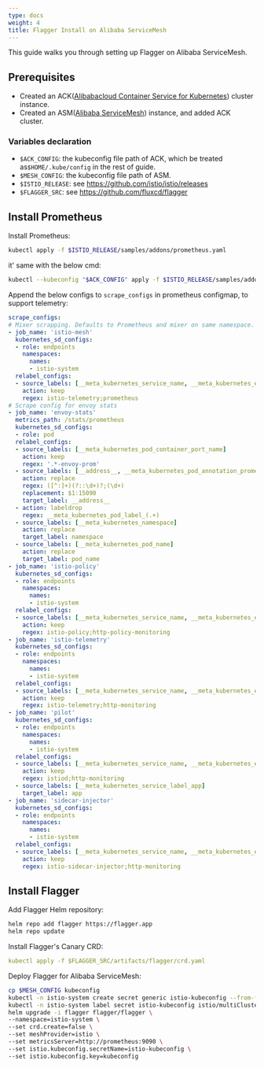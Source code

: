 ```yaml
---
type: docs
weight: 4
title: Flagger Install on Alibaba ServiceMesh
---
```


This guide walks you through setting up Flagger on Alibaba ServiceMesh.

## Prerequisites
- Created an ACK([Alibabacloud Container Service for Kubernetes](https://cs.console.aliyun.com)) cluster instance.
- Created an ASM([Alibaba ServiceMesh](https://servicemesh.console.aliyun.com)) instance, and added ACK cluster.

### Variables declaration
- `$ACK_CONFIG`: the kubeconfig file path of ACK, which be treated as`$HOME/.kube/config` in the rest of guide.
- `$MESH_CONFIG`: the kubeconfig file path of ASM.
- `$ISTIO_RELEASE`: see https://github.com/istio/istio/releases
- `$FLAGGER_SRC`: see https://github.com/fluxcd/flagger

## Install Prometheus
Install Prometheus:

```bash
kubectl apply -f $ISTIO_RELEASE/samples/addons/prometheus.yaml
```

it' same with the below cmd:

```bash
kubectl --kubeconfig "$ACK_CONFIG" apply -f $ISTIO_RELEASE/samples/addons/prometheus.yaml
```

Append the below configs to `scrape_configs` in prometheus configmap, to support telemetry:
```yaml
scrape_configs:
# Mixer scrapping. Defaults to Prometheus and mixer on same namespace.
- job_name: 'istio-mesh'
  kubernetes_sd_configs:
  - role: endpoints
    namespaces:
      names:
      - istio-system
  relabel_configs:
  - source_labels: [__meta_kubernetes_service_name, __meta_kubernetes_endpoint_port_name]
    action: keep
    regex: istio-telemetry;prometheus
# Scrape config for envoy stats
- job_name: 'envoy-stats'
  metrics_path: /stats/prometheus
  kubernetes_sd_configs:
  - role: pod
  relabel_configs:
  - source_labels: [__meta_kubernetes_pod_container_port_name]
    action: keep
    regex: '.*-envoy-prom'
  - source_labels: [__address__, __meta_kubernetes_pod_annotation_prometheus_io_port]
    action: replace
    regex: ([^:]+)(?::\d+)?;(\d+)
    replacement: $1:15090
    target_label: __address__
  - action: labeldrop
    regex: __meta_kubernetes_pod_label_(.+)
  - source_labels: [__meta_kubernetes_namespace]
    action: replace
    target_label: namespace
  - source_labels: [__meta_kubernetes_pod_name]
    action: replace
    target_label: pod_name
- job_name: 'istio-policy'
  kubernetes_sd_configs:
  - role: endpoints
    namespaces:
      names:
      - istio-system
  relabel_configs:
  - source_labels: [__meta_kubernetes_service_name, __meta_kubernetes_endpoint_port_name]
    action: keep
    regex: istio-policy;http-policy-monitoring
- job_name: 'istio-telemetry'
  kubernetes_sd_configs:
  - role: endpoints
    namespaces:
      names:
      - istio-system
  relabel_configs:
  - source_labels: [__meta_kubernetes_service_name, __meta_kubernetes_endpoint_port_name]
    action: keep
    regex: istio-telemetry;http-monitoring
- job_name: 'pilot'
  kubernetes_sd_configs:
  - role: endpoints
    namespaces:
      names:
      - istio-system
  relabel_configs:
  - source_labels: [__meta_kubernetes_service_name, __meta_kubernetes_endpoint_port_name]
    action: keep
    regex: istiod;http-monitoring
  - source_labels: [__meta_kubernetes_service_label_app]
    target_label: app
- job_name: 'sidecar-injector'
  kubernetes_sd_configs:
  - role: endpoints
    namespaces:
      names:
      - istio-system
  relabel_configs:
  - source_labels: [__meta_kubernetes_service_name, __meta_kubernetes_endpoint_port_name]
    action: keep
    regex: istio-sidecar-injector;http-monitoring
```

## Install Flagger

Add Flagger Helm repository:

```bash
helm repo add flagger https://flagger.app
helm repo update
```

Install Flagger's Canary CRD:

```yaml
kubectl apply -f $FLAGGER_SRC/artifacts/flagger/crd.yaml
```

Deploy Flagger for Alibaba ServiceMesh:

```bash
cp $MESH_CONFIG kubeconfig
kubectl -n istio-system create secret generic istio-kubeconfig --from-file kubeconfig
kubectl -n istio-system label secret istio-kubeconfig istio/multiCluster=true
helm upgrade -i flagger flagger/flagger \
--namespace=istio-system \
--set crd.create=false \
--set meshProvider=istio \
--set metricsServer=http://prometheus:9090 \
--set istio.kubeconfig.secretName=istio-kubeconfig \
--set istio.kubeconfig.key=kubeconfig
```
